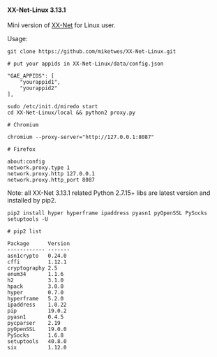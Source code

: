 #### XX-Net-Linux 3.13.1
Mini version of [XX-Net](https://github.com/XX-net/XX-Net) for Linux user.

Usage: 

    git clone https://github.com/miketwes/XX-Net-Linux.git
    
    # put your appids in XX-Net-Linux/data/config.json
    
    "GAE_APPIDS": [
        "yourappid1",
        "yourappid2"
    ],

    sudo /etc/init.d/miredo start
    cd XX-Net-Linux/local && python2 proxy.py
    
    # Chromium
    
    chromium --proxy-server="http://127.0.0.1:8087"
    
    # Firefox 
    
    about:config
    network.proxy.type 1     
    network.proxy.http 127.0.0.1
    network.proxy.http_port 8087      

Note: all XX-Net 3.13.1 related Python 2.7.15+ libs are latest version and installed by pip2.

    pip2 install hyper hyperframe ipaddress pyasn1 pyOpenSSL PySocks setuptools -U
    
    # pip2 list
    
    Package      Version
    ------------ -------
    asn1crypto   0.24.0 
    cffi         1.12.1 
    cryptography 2.5    
    enum34       1.1.6  
    h2           3.1.0  
    hpack        3.0.0  
    hyper        0.7.0  
    hyperframe   5.2.0  
    ipaddress    1.0.22
    pip          19.0.2 
    pyasn1       0.4.5  
    pycparser    2.19   
    pyOpenSSL    19.0.0 
    PySocks      1.6.8  
    setuptools   40.8.0 
    six          1.12.0
